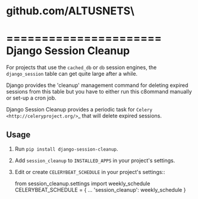 # github.com/ALTUSNETS\

======================
Django Session Cleanup
======================

For projects that use the ``cached_db`` or ``db`` session engines, the
``django_session`` table can get quite large after a while.

Django provides the 'cleanup' management command for deleting expired sessions
from this table but you have to either run this c8ommand manually or
set-up a cron job.

Django Session Cleanup provides a periodic task for
`Celery <http://celeryproject.org/>`_ that will delete expired sessions.

Usage
-----

1. Run ``pip install django-session-cleanup``.

2. Add ``session_cleanup`` to ``INSTALLED_APPS`` in your project's settings.

3. Edit or create ``CELERYBEAT_SCHEDULE`` in your project's settings::

    from session_cleanup.settings import weekly_schedule
    CELERYBEAT_SCHEDULE = {
        ...
        'session_cleanup': weekly_schedule
    }
